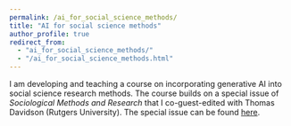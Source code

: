 ```yaml
---
permalink: /ai_for_social_science_methods/
title: "AI for social science methods"
author_profile: true
redirect_from: 
  - "ai_for_social_science_methods/"
  - "/ai_for_social_science_methods.html"
---
```


I am developing and teaching a course on incorporating generative AI into social science research methods. The course builds on a special issue of *Sociological Methods and Research* that I co-guest-edited with Thomas Davidson (Rutgers University). The special issue can be found [here](https://journals.sagepub.com/toc/smra/54/3).
